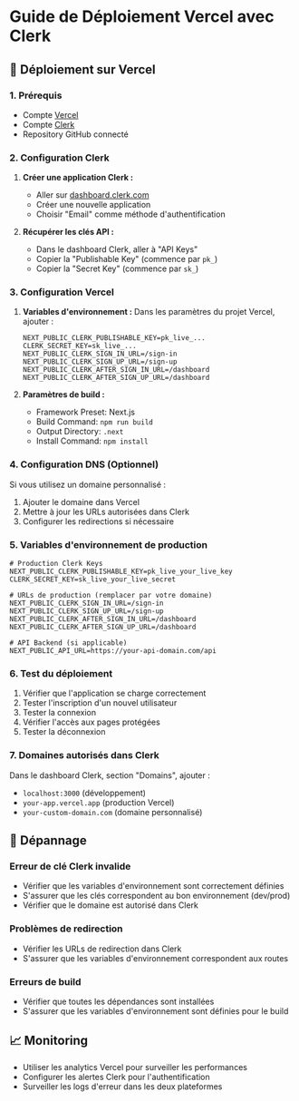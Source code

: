 # Guide de Déploiement Vercel avec Clerk

## 🚀 Déploiement sur Vercel

### 1. Prérequis
- Compte [Vercel](https://vercel.com)
- Compte [Clerk](https://clerk.com)
- Repository GitHub connecté

### 2. Configuration Clerk

1. **Créer une application Clerk :**
   - Aller sur [dashboard.clerk.com](https://dashboard.clerk.com)
   - Créer une nouvelle application
   - Choisir "Email" comme méthode d'authentification

2. **Récupérer les clés API :**
   - Dans le dashboard Clerk, aller à "API Keys"
   - Copier la "Publishable Key" (commence par `pk_`)
   - Copier la "Secret Key" (commence par `sk_`)

### 3. Configuration Vercel

1. **Variables d'environnement :**
   Dans les paramètres du projet Vercel, ajouter :
   ```
   NEXT_PUBLIC_CLERK_PUBLISHABLE_KEY=pk_live_...
   CLERK_SECRET_KEY=sk_live_...
   NEXT_PUBLIC_CLERK_SIGN_IN_URL=/sign-in
   NEXT_PUBLIC_CLERK_SIGN_UP_URL=/sign-up
   NEXT_PUBLIC_CLERK_AFTER_SIGN_IN_URL=/dashboard
   NEXT_PUBLIC_CLERK_AFTER_SIGN_UP_URL=/dashboard
   ```

2. **Paramètres de build :**
   - Framework Preset: Next.js
   - Build Command: `npm run build`
   - Output Directory: `.next`
   - Install Command: `npm install`

### 4. Configuration DNS (Optionnel)

Si vous utilisez un domaine personnalisé :
1. Ajouter le domaine dans Vercel
2. Mettre à jour les URLs autorisées dans Clerk
3. Configurer les redirections si nécessaire

### 5. Variables d'environnement de production

```env
# Production Clerk Keys
NEXT_PUBLIC_CLERK_PUBLISHABLE_KEY=pk_live_your_live_key
CLERK_SECRET_KEY=sk_live_your_live_secret

# URLs de production (remplacer par votre domaine)
NEXT_PUBLIC_CLERK_SIGN_IN_URL=/sign-in
NEXT_PUBLIC_CLERK_SIGN_UP_URL=/sign-up
NEXT_PUBLIC_CLERK_AFTER_SIGN_IN_URL=/dashboard
NEXT_PUBLIC_CLERK_AFTER_SIGN_UP_URL=/dashboard

# API Backend (si applicable)
NEXT_PUBLIC_API_URL=https://your-api-domain.com/api
```

### 6. Test du déploiement

1. Vérifier que l'application se charge correctement
2. Tester l'inscription d'un nouvel utilisateur
3. Tester la connexion
4. Vérifier l'accès aux pages protégées
5. Tester la déconnexion

### 7. Domaines autorisés dans Clerk

Dans le dashboard Clerk, section "Domains", ajouter :
- `localhost:3000` (développement)
- `your-app.vercel.app` (production Vercel)
- `your-custom-domain.com` (domaine personnalisé)

## 🔧 Dépannage

### Erreur de clé Clerk invalide
- Vérifier que les variables d'environnement sont correctement définies
- S'assurer que les clés correspondent au bon environnement (dev/prod)
- Vérifier que le domaine est autorisé dans Clerk

### Problèmes de redirection
- Vérifier les URLs de redirection dans Clerk
- S'assurer que les variables d'environnement correspondent aux routes

### Erreurs de build
- Vérifier que toutes les dépendances sont installées
- S'assurer que les variables d'environnement sont définies pour le build

## 📈 Monitoring

- Utiliser les analytics Vercel pour surveiller les performances
- Configurer les alertes Clerk pour l'authentification
- Surveiller les logs d'erreur dans les deux plateformes
